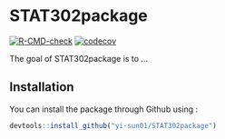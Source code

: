 
# STAT302package

<!-- badges: start -->
[![R-CMD-check](https://github.com/yi-sun01/STAT302package/workflows/R-CMD-check/badge.svg)](https://github.com/yi-sun01/STAT302package/actions)
[![codecov](https://codecov.io/gh/yi-sun01/STAT302package/branch/master/graph/badge.svg?token=AR9T653K1Z)](https://codecov.io/gh/yi-sun01/STAT302package)
<!-- badges: end -->

The goal of STAT302package is to ...

## Installation

You can install the package through Github using :

``` r
devtools::install_github("yi-sun01/STAT302package")
```




